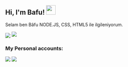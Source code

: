 <h2 align="left">Hi, I'm Bafu! <img src="https://raw.githubusercontent.com/MartinHeinz/MartinHeinz/master/wave.gif" width="30px"></h2>
 <p align="left">Selam ben Bâfu NODE.JS, CSS, HTML5 ile ilgileniyorum.</p>
<img src="https://komarev.com/ghpvc/?username=Bâfu-js&label=Profile%20views&color=7de27d&style=flat"
<div align="center">
 <a href="(https://discord.com/users/465493786391478272" title="Discord Profile"><img src="https://lanyard-profile-readme.vercel.app/api/465493786391478272"></a>
</div>

<h3>My Personal accounts:</h3>
<p align="left">
   <a href="https://discord.com/users/465493786391478272" target"blank_"><img src="https://img.shields.io/badge/discord%20-111111.svg?&style=for-the-badge&logo=discord&logoColor=white"></a>
   <a href="https://github.com/bafucuk" target"blank_"><img src="https://img.shields.io/badge/GitHub%20-191717.svg?&style=for-the-badge&logo=github&logoColor=white"></a>
</p>
